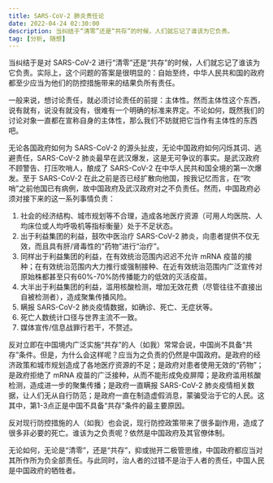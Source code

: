 ```yaml
---
title: SARS-CoV-2 肺炎责任论
date: 2022-04-24 02:30:00
description: 当纠结于“清零”还是“共存”的时候，人们就忘记了谁该为它负责。
tag: [分析, 随想]
---
```

当纠结于是对 SARS-CoV-2 进行“清零”还是“共存”的时候，人们就忘记了谁该为它负责。实际上，这个问题的答案是很明显的：自始至终，中华人民共和国的政府都至少应当为他们的防控措施带来的结果负所有责任。

一般来说，想讨论责任，就必须讨论责任的前提：主体性。然而主体性这个东西，说有就有，说没有就没有，很难有一个明确的标准来界定。不论如何，既然我们的讨论对象一直都在宣称自身的主体性，那么我们不妨就把它当作有主体性的东西吧。

无论各国政府如何为 SARS-CoV-2 的源头扯皮，无论中国政府如何闪烁其词、逃避责任，SARS-CoV-2 肺炎最早在武汉爆发，这是无可争议的事实。是武汉政府不顾警告、打压吹哨人，酿成了 SARS-CoV-2 在中华人民共和国全境的第一次爆发。至于 SARS-CoV-2 在此之前是否已经扩散向他国，按我记忆而言，在“吹哨”之前他国已有病例，故中国政府及武汉政府对之不负责任。然而，中国政府必须对接下来的这一系列事情负责：

1. 社会的经济结构、城市规划等不合理，造成各地医疗资源（可用人均医院、人均床位或人均呼吸机等指标衡量）处于不足状态。
2. 出于利益集团的利益，鼓吹中医治疗 SARS-CoV-2 肺炎，向患者提供不仅无效，而且具有肝/肾毒性的“药物”进行“治疗”。
3. 同样出于利益集团的利益，在有效统治范围内迟迟不允许 mRNA 疫苗的接种；在有效统治范围内大力推行或强制接种、在近有效统治范围内广泛宣传对原始株都甚至只有60%-70%防传播能力的低效的灭活疫苗。
4. 大半出于利益集团的利益，滥用核酸检测，增加无效花费（尽管往往不直接出自被检测者），造成聚集传播风险。
5. 瞒报 SARS-CoV-2 肺炎疫情数据，如确诊、死亡、无症状等。
6. 死亡人数统计口径与世界主流不一致。
7. 媒体宣传/信息战罪行若干，不赘述。

反对立即在中国境内广泛实施“共存”的人（如我）常常会说，中国尚不具备“共存”条件。但是，为什么会这样呢？应当为之负责的仍然是中国政府。是政府的经济政策和城市规划造成了各地医疗资源的不足；是政府对患者使用无效的“药物”；是政府拒绝了 mRNA 疫苗的广泛接种，从而不能形成免疫屏障；是政府滥用核酸检测，造成进一步的聚集传播；是政府一直瞒报 SARS-CoV-2 肺炎疫情相关数据，让人们无从自行防范；是政府一直在制造虚假消息，蒙骗受治于它的人民。这其中，第1-3点正是中国不具备“共存”条件的最主要原因。

反对现行防控措施的人（如我）也会说，现行防控政策带来了很多副作用，造成了很多非必要的死亡。谁该为之负责呢？依然是中国政府及其官僚体制。

无论如何，无论是“清零”，还是“共存”，抑或抛开二极管思维，中国政府都应当对其所作所为负全部责任。与此同时，治人者的过错不是治于人者的责任，中国人民是中国政府的牺牲者。
